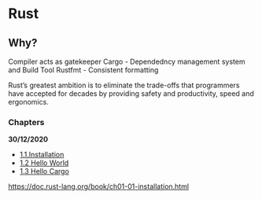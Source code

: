 # Rust

## Why?

Compiler acts as gatekeeper
Cargo - Dependedncy management system and Build Tool
Rustfmt - Consistent formatting

Rust’s greatest ambition is to eliminate the trade-offs that 
programmers have accepted for decades by providing safety and 
productivity, speed and ergonomics.

### Chapters

**30/12/2020**
- [1.1.Installation](https://doc.rust-lang.org/book/ch01-01-installation.html)
- [1.2 Hello World](https://doc.rust-lang.org/book/ch01-02-hello-world.html)
- [1.3 Hello Cargo](https://doc.rust-lang.org/book/ch01-03-hello-cargo.html)

https://doc.rust-lang.org/book/ch01-01-installation.html
